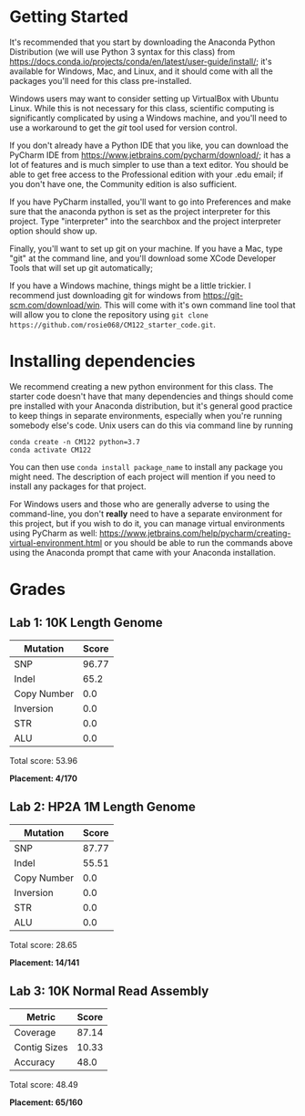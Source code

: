 # Getting Started

It's recommended that you start by downloading the Anaconda Python Distribution (we will use Python 3 syntax for this class) from https://docs.conda.io/projects/conda/en/latest/user-guide/install/; it's available for Windows, Mac, and Linux, and it should come with all the packages you'll need for this class pre-installed.

Windows users may want to consider setting up VirtualBox with Ubuntu Linux. While this is not necessary for this class, scientific computing is significantly complicated by using a Windows machine, and you'll need to use a workaround to get the _git_ tool used for version control.

If you don't already have a Python IDE that you like, you can download the PyCharm IDE from https://www.jetbrains.com/pycharm/download/; it has a lot of features and is much  simpler to use than a text editor. You should be able to get free access to the Professional edition with your .edu email; if you don't have one, the Community edition is also sufficient.

If you have PyCharm installed, you'll want to go into Preferences and make sure that the anaconda python is set as the project interpreter for this project. Type "interpreter" into the searchbox and the project interpreter option should show up.

Finally, you'll want to set up git on your machine. If you have a Mac, type "git" at the command line, and you'll download some XCode Developer Tools that will set up git automatically; 

If you have a Windows machine, things might be a little trickier. I recommend just downloading git for windows from https://git-scm.com/download/win. This will come with it's own command line tool that will allow you to clone the repository using `git clone https://github.com/rosie068/CM122_starter_code.git`. 

# Installing dependencies

We recommend creating a new python environment for this class. The starter code doesn't have that many dependencies and things should come pre installed with your Anaconda distribution, but it's general good practice to keep things in separate environments, especially when you're running somebody else's code. Unix users can do this via command line by running
```
conda create -n CM122 python=3.7
conda activate CM122
```

You can then use `conda install package_name` to install any package you might need. The description of each project will mention if you need to install any packages for that project.

For Windows users and those who are generally adverse to using the command-line, you don't __really__ need to have a separate environment for this project, but if you wish to do it, you can manage virtual environments using PyCharm as well: https://www.jetbrains.com/help/pycharm/creating-virtual-environment.html or you should be able to run the commands above using the Anaconda prompt that came with your Anaconda installation.

# Grades
## Lab 1: 10K Length Genome

| Mutation    | Score |
|-------------|-------|
| SNP         | 96.77 |
| Indel       | 65.2  |
| Copy Number | 0.0   |
| Inversion   | 0.0   |
| STR         | 0.0   |
| ALU         | 0.0   |

Total score: 53.96

**Placement: 4/170**

## Lab 2: HP2A 1M Length Genome

| Mutation    | Score |
|-------------|-------|
| SNP         | 87.77 |
| Indel       | 55.51 |
| Copy Number | 0.0   |
| Inversion   | 0.0   |
| STR         | 0.0   |
| ALU         | 0.0   |

Total score: 28.65

**Placement: 14/141**

## Lab 3: 10K Normal Read Assembly

| Metric       | Score |
|--------------|-------|
| Coverage     | 87.14 |
| Contig Sizes | 10.33 |
| Accuracy     | 48.0  |

Total score: 48.49

**Placement: 65/160**
